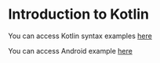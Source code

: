 # Introduction to Kotlin

You can access Kotlin syntax examples [here](https://github.com/Samoxive/intro-to-kotlin/tree/master/jvm/src)

You can access Android example [here](https://github.com/Samoxive/intro-to-kotlin/tree/master/android/KotlinPlayground/app/src/main/java/com/comp205/kotlinplayground)
